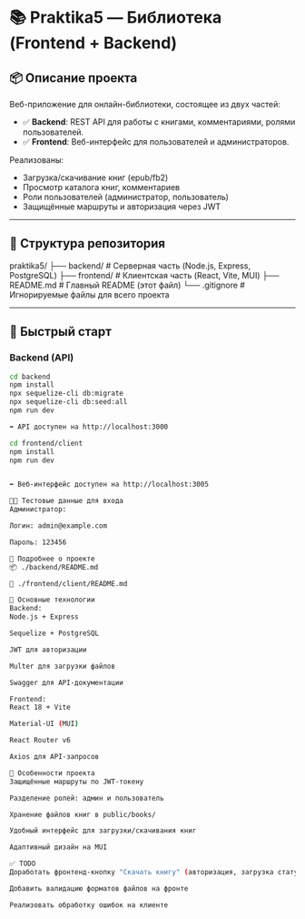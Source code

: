 # 📚 Praktika5 — Библиотека (Frontend + Backend)

## 📦 Описание проекта

Веб-приложение для онлайн-библиотеки, состоящее из двух частей:
- ✅ **Backend**: REST API для работы с книгами, комментариями, ролями пользователей.
- ✅ **Frontend**: Веб-интерфейс для пользователей и администраторов.

Реализованы:
- Загрузка/скачивание книг (epub/fb2)
- Просмотр каталога книг, комментариев
- Роли пользователей (администратор, пользователь)
- Защищённые маршруты и авторизация через JWT

---

## 📁 Структура репозитория

praktika5/
├── backend/ # Серверная часть (Node.js, Express, PostgreSQL)
├── frontend/ # Клиентская часть (React, Vite, MUI)
├── README.md # Главный README (этот файл)
└── .gitignore # Игнорируемые файлы для всего проекта


---

## 🚀 Быстрый старт

### Backend (API)
```bash
cd backend
npm install
npx sequelize-cli db:migrate
npx sequelize-cli db:seed:all
npm run dev

➡️ API доступен на http://localhost:3000

cd frontend/client
npm install
npm run dev


➡️ Веб-интерфейс доступен на http://localhost:3005

🧑‍💻 Тестовые данные для входа
Администратор:

Логин: admin@example.com

Пароль: 123456

🔗 Подробнее о проекте
📦 ./backend/README.md

🎨 ./frontend/client/README.md

📝 Основные технологии
Backend:
Node.js + Express

Sequelize + PostgreSQL

JWT для авторизации

Multer для загрузки файлов

Swagger для API-документации

Frontend:
React 18 + Vite

Material-UI (MUI)

React Router v6

Axios для API-запросов

🧩 Особенности проекта
Защищённые маршруты по JWT-токену

Разделение ролей: админ и пользователь

Хранение файлов книг в public/books/

Удобный интерфейс для загрузки/скачивания книг

Адаптивный дизайн на MUI

✅ TODO
Доработать фронтенд-кнопку "Скачать книгу" (авторизация, загрузка статуса)

Добавить валидацию форматов файлов на фронте

Реализовать обработку ошибок на клиенте